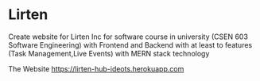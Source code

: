 # Lirten

Create website for Lirten Inc for software course in university (CSEN 603
Software Engineering) with Frontend and Backend with at least to features
(Task Management,Live Events) with MERN stack technology

The Website 
https://lirten-hub-ideots.herokuapp.com
